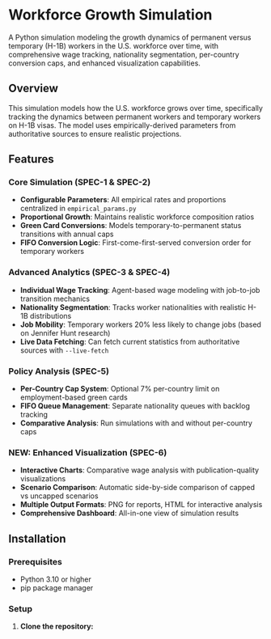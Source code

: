 # Workforce Growth Simulation

A Python simulation modeling the growth dynamics of permanent versus temporary (H-1B) workers in the U.S. workforce over time, with comprehensive wage tracking, nationality segmentation, per-country conversion caps, and enhanced visualization capabilities.

## Overview

This simulation models how the U.S. workforce grows over time, specifically tracking the dynamics between permanent workers and temporary workers on H-1B visas. The model uses empirically-derived parameters from authoritative sources to ensure realistic projections.

## Features

### Core Simulation (SPEC-1 & SPEC-2)
- **Configurable Parameters**: All empirical rates and proportions centralized in `empirical_params.py`
- **Proportional Growth**: Maintains realistic workforce composition ratios
- **Green Card Conversions**: Models temporary-to-permanent status transitions with annual caps
- **FIFO Conversion Logic**: First-come-first-served conversion order for temporary workers

### Advanced Analytics (SPEC-3 & SPEC-4)
- **Individual Wage Tracking**: Agent-based wage modeling with job-to-job transition mechanics
- **Nationality Segmentation**: Tracks worker nationalities with realistic H-1B distributions
- **Job Mobility**: Temporary workers 20% less likely to change jobs (based on Jennifer Hunt research)
- **Live Data Fetching**: Can fetch current statistics from authoritative sources with `--live-fetch`

### Policy Analysis (SPEC-5)
- **Per-Country Cap System**: Optional 7% per-country limit on employment-based green cards
- **FIFO Queue Management**: Separate nationality queues with backlog tracking
- **Comparative Analysis**: Run simulations with and without per-country caps

### **NEW: Enhanced Visualization (SPEC-6)**
- **Interactive Charts**: Comparative wage analysis with publication-quality visualizations
- **Scenario Comparison**: Automatic side-by-side comparison of capped vs uncapped scenarios
- **Multiple Output Formats**: PNG for reports, HTML for interactive analysis
- **Comprehensive Dashboard**: All-in-one view of simulation results

## Installation

### Prerequisites
- Python 3.10 or higher
- pip package manager

### Setup

1. **Clone the repository:**
